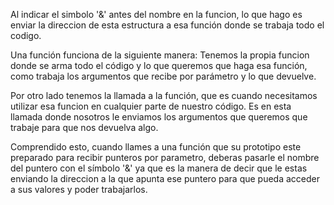 Al indicar el simbolo '&' antes del nombre en la funcion, lo que hago es enviar la direccion de esta estructura a esa función donde se trabaja todo el codigo.

Una función funciona de la siguiente manera: Tenemos la propia funcion donde se arma todo el código y lo que queremos que haga esa función, como trabaja los argumentos que recibe por parámetro y lo que devuelve.

Por otro lado tenemos la llamada a la función, que es cuando necesitamos utilizar esa funcion en cualquier parte de nuestro código. Es en esta llamada donde nosotros le enviamos los argumentos que queremos que trabaje para que nos devuelva algo.

Comprendido esto, cuando llames a una función que su prototipo este preparado para recibir punteros por parametro, deberas pasarle el nombre del puntero con el símbolo '&' ya que es la manera de decir que le estas enviando la direccion a la que apunta ese puntero para que pueda acceder a sus valores y poder trabajarlos.

